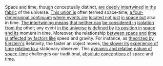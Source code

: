 
Space and time, though conceptually distinct, [are deeply intertwined](1/1/3/1/2/3/3/.Interconnectedness) [in the fabric](3/1/1/1/1/2/1/3/3/1/.Cotton) of the universe. [This union is](3/2/3/1/3/3/1/.Trade%20Unions) often termed space-time, [a four-dimensional continuum](1/1/3/1/1/3/3/2/3/.Cardinal%20Continuum) [where events are](1/2/2/3/3/1/.Event) [located not just](2/1/3/2/2/1/2/.Place) [in space but](1/1/3/2/3/2/2/2/.Space) also in time. [The intertwining means](1/1/3/1/2/3/3/.Interconnectedness) [that neither can](1/1/3/2/1/1/3/1/.Unchangeability) [be considered in](3/2/2/1/1/2/1/2/1/3/.Solicitation) [isolation from the](1/3/1/3/3/3/1/.Geographical%20Isolation) other; any event [in the universe](1/1/3/2/3/2/2/2/.Space) [is defined by](2/2/3/2/1/3/.Interpretation) [its position in](3/3/2/3/1/1/2/.Second%20Position) [space and its](1/2/1/.Space) moment in time. Moreover, the relationship [between space and](1/1/3/2/3/2/2/2/.Space) [time is affected](1/2/2/.Time) [by factors like](2/3/1/3/2/2/.Multicausal%20Factors) speed and gravity. For instance, as [theorized by Einstein's](1/3/1/1/3/.Relativity) Relativity, the faster an object moves, [the slower its](1/2/3/1/3/.Speed) [experience of time](1/2/2/.Time) [relative to a](1/3/1/1/3/3/_Relative-Absolute) stationary observer. This [dynamic and relative](2/3/1/2/2/_Static-Dynamic) [nature of space-time](1/2/3/.Space-Time) challenges our traditional, [absolute conceptions of](2/3/1/3/3/2/.Unfalsifiable%20Concepts) space and time.

